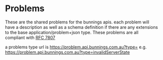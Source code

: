 # Problems

These are the shared problems for the bunnings apis. each problem will have a description as well as a schema definition if there are any extensions to the base application/problem+json type. These problems are all compliant with [RFC 7807](https://tools.ietf.org/html/rfc7807)

a problems type url is https://problem.api.bunnings.com.au?type=<probelmName>
e.g. https://problem.api.bunnings.com.au?type=invalidServerState


